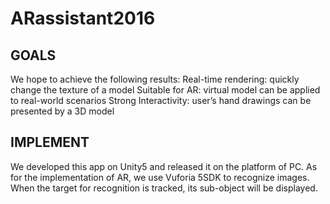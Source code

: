 # ARassistant2016
## GOALS
We hope to achieve the following results:
Real-time rendering: quickly change the texture of a model
Suitable for AR: virtual model can be applied to real-world scenarios
Strong Interactivity: user’s hand drawings can be presented by a 3D model

## IMPLEMENT
We developed this app on Unity5 and released it on the platform of PC. As for the implementation of AR, we use Vuforia 5SDK to recognize images. When the target for recognition is tracked, its sub-object will be displayed.
